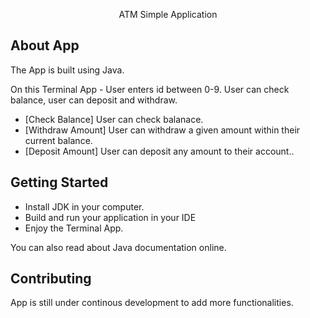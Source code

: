 <p align="center">
ATM Simple Application
</p>

## About App

The App is built using Java. 
<p>
    On this Terminal App - User enters id between 0-9. User can check balance, user can deposit and withdraw.
</p>

- [Check Balance] User can check balanace.
- [Withdraw Amount] User can withdraw a given amount within their current balance.
- [Deposit Amount] User can deposit any amount to their account..

## Getting Started

- Install JDK in your computer.
- Build and run your application in your IDE
- Enjoy the Terminal App.

You can also read about Java documentation online.

## Contributing

App is still under continous development to add more functionalities.
